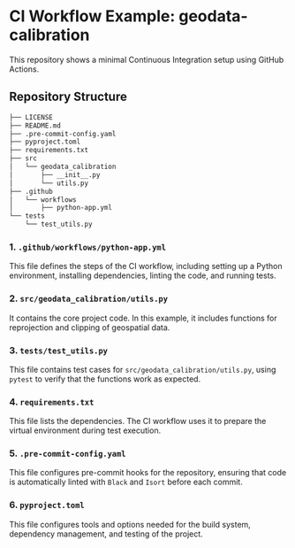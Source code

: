 # CI Workflow Example: geodata-calibration

This repository shows a minimal Continuous Integration setup using GitHub Actions. 

## Repository Structure
```bash
├── LICENSE
├── README.md
├── .pre-commit-config.yaml
├── pyproject.toml
├── requirements.txt
├── src
│   └── geodata_calibration
│       ├── __init__.py
│       └── utils.py
├── .github
│   └── workflows
│       ├── python-app.yml
└── tests
    └── test_utils.py
```

### 1. `.github/workflows/python-app.yml`
This file defines the steps of the CI workflow, including setting up a Python environment, installing dependencies, linting the code, and running tests.

### 2. `src/geodata_calibration/utils.py`
It contains the core project code. In this example, it includes functions for reprojection and clipping of geospatial data.

### 3. `tests/test_utils.py`
This file contains test cases for `src/geodata_calibration/utils.py`, using `pytest` to verify that the functions work as expected.

### 4. `requirements.txt`
This file lists the dependencies. The CI workflow uses it to prepare the virtual environment during test execution.

### 5. `.pre-commit-config.yaml`
This file configures pre-commit hooks for the repository, ensuring that code is automatically linted with `Black` and `Isort` before each commit.

### 6. `pyproject.toml`
This file configures tools and options needed for the build system, dependency management, and testing of the project.

